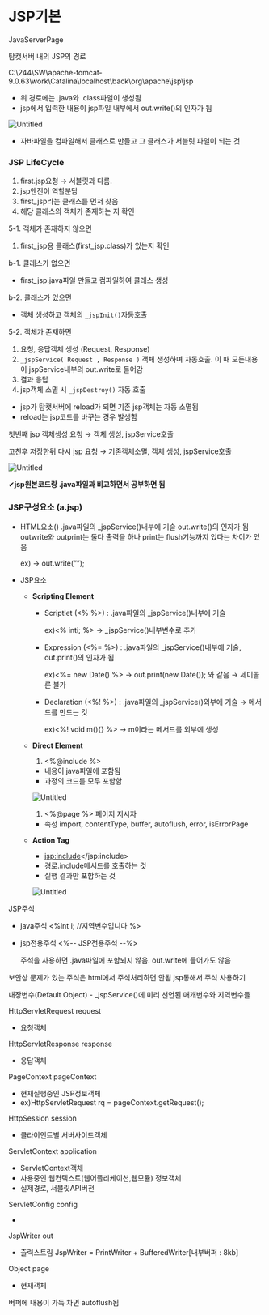 # JSP기본

JavaServerPage

탐캣서버 내의 JSP의 경로

C:\244\SW\apache-tomcat-9.0.63\work\Catalina\localhost\back\org\apache\jsp\jsp

- 위 경로에는 .java와 .class파일이 생성됨
- jsp에서 입력한 내용이 jsp파일 내부에서 out.write()의 인자가 됨

![Untitled](JSP%E1%84%80%E1%85%B5%E1%84%87%E1%85%A9%E1%86%AB%20a2a5a557ffdd4d2abe1bac518b9815fb/Untitled.png)

- 자바파일을 컴파일해서 클래스로 만들고 그 클래스가 서블릿 파일이 되는 것

### JSP LifeCycle

1. first.jsp요청  → 서블릿과 다름. 
2. jsp엔진이 역할분담 
3. first_jsp라는 클래스를 먼저 찾음
4. 해당 클래스의 객체가 존재하는 지 확인 

5-1. 객체가 존재하지 않으면 

1. first_jsp용 클래스(first_jsp.class)가 있는지 확인 

b-1. 클래스가 없으면

- first_jsp.java파일 만들고 컴파일하여 클래스 생성

b-2. 클래스가 있으면

- 객체 생성하고 객체의 `_jspInit()`자동호출

5-2. 객체가 존재하면

1. 요청, 응답객체 생성 (Request, Response) 
2. `_jspService( Request , Response )` 객체 생성하며 자동호출. 
이 때 모든내용이 jspService내부의 out.write로 들어감
3. 결과 응답 
4. jsp객체 소멸 시 `_jspDestroy()` 자동 호출 
- jsp가 탐캣서버에 reload가 되면 기존 jsp객체는 자동 소멸됨
- reload는 jsp코드를 바꾸는 경우 발생함

첫번째 jsp 객체생성 요청 → 객체 생성, jspService호출 

고친후 저장한뒤 다시 jsp 요청 → 기존객체소멸, 객체 생성, jspService호출

![Untitled](JSP%E1%84%80%E1%85%B5%E1%84%87%E1%85%A9%E1%86%AB%20a2a5a557ffdd4d2abe1bac518b9815fb/Untitled%201.png)

✔**jsp원본코드랑 .java파일과 비교하면서 공부하면 됨** 

### JSP구성요소 (a.jsp)

- HTML요소(<html>)   .java파일의 _jspService()내부에 기술    out.write()의 인자가 됨 
outwrite와 outprint는 둘다 출력을 하나 print는 flush기능까지 있다는 차이가 있음
    
    ex)<!-- -->       → out.write(”<!-- -->”); 
    
- JSP요소
    - **Scripting Element**
        - Scriptlet (<% %>) : .java파일의 _jspService()내부에 기술
            
            ex)<% inti; %>     → _jspService()내부변수로 추가  
            
        - Expression (<%= %>) : .java파일의 _jspService()내부에 기술, out.print()의 인자가 됨
            
            ex)<%= new Date() %>     → out.print(new Date()); 와 같음  → 세미콜론 불가 
            
        - Declaration (<%! %>) : .java파일의 _jspService()외부에 기술 →  메서드를 만드는 것
            
            ex)<%! void m(){} %>  → m이라는 메서드를 외부에 생성
            
    - **Direct Element**
        1. <%@include %>
        - 내용이 java파일에 포함됨
        - 과정의 코드를 모두 포함함
        
        ![Untitled](JSP%E1%84%80%E1%85%B5%E1%84%87%E1%85%A9%E1%86%AB%20a2a5a557ffdd4d2abe1bac518b9815fb/Untitled%202.png)
        
        1. <%@page %> 페이지 지시자
        - 속성 import, contentType, buffer, autoflush, error, isErrorPage
    - **Action Tag**
        - <jsp:include></jsp:include>
        - 경로.include메서드를 호출하는 것
        - 실행 결과만 포함하는 것
        
        ![Untitled](JSP%E1%84%80%E1%85%B5%E1%84%87%E1%85%A9%E1%86%AB%20a2a5a557ffdd4d2abe1bac518b9815fb/Untitled%203.png)
        
    

JSP주석

- java주석 <%int i; //지역변수입니다 %>
- jsp전용주석 <%-- JSP전용주석 --%>
    
    주석을 사용하면 .java파일에 포함되지 않음. out.write에 들어가도 않음 
    

보안상 문제가 있는 주석은 html에서 주석처리하면 안됨 jsp통해서 주석 사용하기 

내장변수(Default Object) - _jspService()에 미리 선언된 매개변수와 지역변수들

HttpServletRequest request

- 요청객체

HttpServletResponse response

- 응답객체

PageContext pageContext

- 현재실행중인 JSP정보객체
- ex)HttpServletRequest rq = pageContext.getRequest();

HttpSession session

- 클라이언트별 서버사이드객체

ServletContext application

- ServletContext객체
- 사용중인 웹컨텍스트(웹어플리케이션,웹모듈) 정보객체
- 실제경로, 서블릿API버전

ServletConfig config

- 

JspWriter out

- 출력스트림 JspWriter = PrintWriter + BufferedWriter[내부버퍼 : 8kb]

Object page

- 현재객체

버퍼에 내용이 가득 차면 autoflush됨